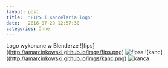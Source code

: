 ```yaml
---
layout: post
title:  "FIPS i Kancelaria logo"
date:   2016-07-29 12:57:30
categories: Inne
---
```


Logo wykonane w Blenderze
![fips]((http://amarcinkowski.github.io/imgs/fips.png)
![fipsa](https://www.youtube.com/watch?v=T1chvCm6LBI)
![kanc]((http://amarcinkowski.github.io/imgs/kanc.png)
![kanca](https://www.youtube.com/watch?v=Y07XLe16H8g)

